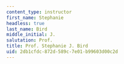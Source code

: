 ```yaml
---
content_type: instructor
first_name: Stephanie
headless: true
last_name: Bird
middle_initial: J.
salutation: Prof.
title: Prof. Stephanie J. Bird
uid: 2db1cfdc-872d-589c-7e01-b99603d00c2d
---
```

